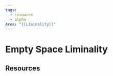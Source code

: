 ```yaml
---
tags:
  - resource
  - alpha
Area: "[[Liminality]]"
---
```


# Empty Space Liminality


## Resources
